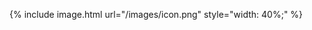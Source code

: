 ---
---

{% include image.html url="/images/icon.png" style="width: 40%;" %}



<div id="flickrembed"></div>

<script src='https://flickrembed.com/embed_v2.js.php?source=flickr&layout=responsive&input=www.flickr.com/photos/136671799@N08/&sort=0&by=user&theme=tiles&scale=fill&limit=12&skin=default&autoplay=true'></script>